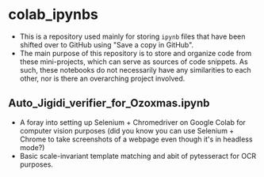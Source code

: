 # colab_ipynbs
* This is a repository used mainly for storing `ipynb` files that have been shifted over to GitHub using "Save a copy in GitHub".
* The main purpose of this repository is to store and organize code from these mini-projects, which can serve as sources of code snippets. As such, these notebooks do not necessarily have any similarities to each other, nor is there an overarching project involved.

## Auto_Jigidi_verifier_for_Ozoxmas.ipynb
* A foray into setting up Selenium + Chromedriver on Google Colab for computer vision purposes (did you know you can use Selenium + Chrome to take screenshots of a webpage even though it's in headless mode?)
* Basic scale-invariant template matching and abit of pytesseract for OCR purposes.
